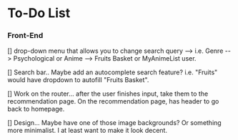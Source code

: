# To-Do List

### Front-End
[] drop-down menu that allows you to change search query --> i.e. Genre --> Psychological or Anime --> Fruits Basket or MyAnimeList user.

[] Search bar.. Maybe add an autocomplete search feature? i.e. "Fruits" would have dropdown to autofill "Fruits Basket".

[] Work on the router... after the user finishes input, take them to the recommendation page. On the recommendation page, has header to go back to homepage.

[] Design... Maybe have one of those image backgrounds? Or something more minimalist. I at least want to make it look decent. 
